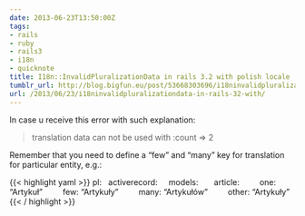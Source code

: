 ```yaml
---
date: 2013-06-23T13:50:00Z
tags:
- rails
- ruby
- rails3
- i18n
- quicknote
title: I18n::InvalidPluralizationData in rails 3.2 with polish locale
tumblr_url: http://blog.bigfun.eu/post/53668303696/i18ninvalidpluralizationdata-in-rails-32-with
url: /2013/06/23/i18ninvalidpluralizationdata-in-rails-32-with/
---
```

<!--more-->
In case u receive this error with such explanation:

> translation data can not be used with :count => 2

Remember that you need to define a “few” and “many” key for translation for particular entity, e.g.:

{{< highlight yaml >}}
pl:
  activerecord:
    models:
      article:
        one: “Artykuł”
        few: “Artykuły”
        many: “Artykułów”
        other: “Artykuły”
{{< / highlight >}}
